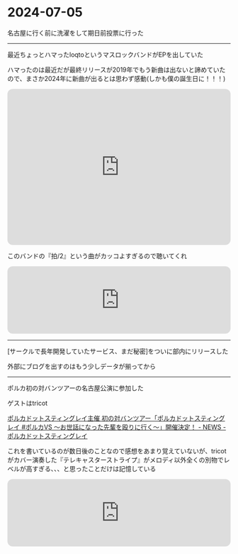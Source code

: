 # 2024-07-05

名古屋に行く前に洗濯をして期日前投票に行った

---

最近ちょっとハマったloqtoというマスロックバンドがEPを出していた

ハマったのは最近だが最終リリースが2019年でもう新曲は出ないと諦めていたので、まさか2024年に新曲が出るとは思わず感動(しかも僕の誕生日に！！！)

<iframe style="border-radius:12px" src="https://open.spotify.com/embed/album/2ZLwEDSUdaw6mxVr2cgvWK?utm_source=generator" width="100%" height="352" frameBorder="0" allowfullscreen="" allow="autoplay; clipboard-write; encrypted-media; fullscreen; picture-in-picture" loading="lazy"></iframe>

このバンドの『拍/2』という曲がカッコよすぎるので聴いてくれ

<iframe style="border-radius:12px" src="https://open.spotify.com/embed/track/0AdcN7YArTl4KQcEnokLks?utm_source=generator" width="100%" height="152" frameBorder="0" allowfullscreen="" allow="autoplay; clipboard-write; encrypted-media; fullscreen; picture-in-picture" loading="lazy"></iframe>

---

[サークルで長年開発していたサービス、まだ秘密]をついに部内にリリースした

外部にブログを出すのはもう少しデータが揃ってから

---

ポルカ初の対バンツアーの名古屋公演に参加した

ゲストはtricot

[ポルカドットスティングレイ主催 初の対バンツアー「ポルカドットスティングレイ #ポルカVS 〜お世話になった先輩を殴りに行く〜」開催決定！ - NEWS - ポルカドットスティングレイ](https://polkadot-stingray.jp/news/18319)

これを書いているのが数日後のことなので感想をあまり覚えていないが、tricotがカバー演奏した『テレキャスターストライプ』がメロディ以外全くの別物でレベルが高すぎる、、、と思ったことだけは記憶している

<iframe style="border-radius:12px" src="https://open.spotify.com/embed/track/6lG0kEO61Cddq3Ng4S12VC?utm_source=generator" width="100%" height="152" frameBorder="0" allowfullscreen="" allow="autoplay; clipboard-write; encrypted-media; fullscreen; picture-in-picture" loading="lazy"></iframe>
